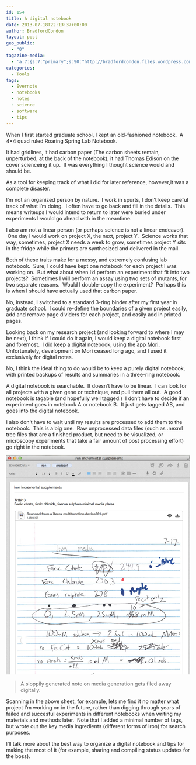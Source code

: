 ```yaml
---
id: 154
title: A digital notebook
date: 2013-07-18T22:13:37+00:00
author: BradfordCondon
layout: post
geo_public:
  - "0"
tagazine-media:
  - 'a:7:{s:7:"primary";s:90:"http://bradfordcondon.files.wordpress.com/2013/07/screen-shot-2013-07-18-at-6-05-46-pm.png";s:6:"images";a:1:{s:90:"http://bradfordcondon.files.wordpress.com/2013/07/screen-shot-2013-07-18-at-6-05-46-pm.png";a:6:{s:8:"file_url";s:90:"http://bradfordcondon.files.wordpress.com/2013/07/screen-shot-2013-07-18-at-6-05-46-pm.png";s:5:"width";i:1424;s:6:"height";i:1698;s:4:"type";s:5:"image";s:4:"area";i:2417952;s:9:"file_path";b:0;}}s:6:"videos";a:0:{}s:11:"image_count";i:2;s:6:"author";s:8:"37172565";s:7:"blog_id";s:8:"51189331";s:9:"mod_stamp";s:19:"2013-07-18 22:13:37";}'
categories:
  - Tools
tags:
  - Evernote
  - notebooks
  - notes
  - science
  - software
  - tips
---
```

When I first started graduate school, I kept an old-fashioned notebook.  A 4&#215;4 quad ruled Roaring Spring Lab Notebook.

It had gridlines, it had carbon paper (The carbon sheets remain, unperturbed, at the back of the notebook), it had Thomas Edison on the cover scienceing it up.  It was everything I thought science would and should be.

As a tool for keeping track of what I did for later reference, however,it was a complete disaster.

I&#8217;m not an organized person by nature.  I work in spurts, I don&#8217;t keep careful track of what I&#8217;m doing.  I often have to go back and fill in the details.  This means writeups I would intend to return to later were buried under experiments I would go ahead with in the meantime.

I also am not a linear person (or perhaps science is not a linear endeavor).  One day I would work on project X, the next, project Y.  Science works that way, sometimes, project X needs a week to grow, sometimes project Y sits in the fridge while the primers are synthesized and delivered in the mail.

Both of these traits make for a messy, and extremely confusing lab notebook.  Sure, I could have kept one notebook for each project I was working on.  But what about when I&#8217;d perform an experiment that fit into two projects?  Sometimes I will perform an assay using two sets of mutants, for two separate reasons.  Would I double-copy the experiment?  Perhaps this is when I should have actually used that carbon paper.

No, instead, I switched to a standard 3-ring binder after my first year in graduate school.  I could re-define the boundaries of a given project easily, add and remove page dividers for each project, and easily add in printed pages.

Looking back on my research project (and looking forward to where I may be next), I think if I could do it again, I would keep a digital notebook first and foremost.  I did keep a digital notebook, using the [app Mori.](https://www.macupdate.com/app/mac/10868/mori)  Unfortunately, development on Mori ceased long ago, and I used it exclusively for digital notes.

No, I think the ideal thing to do would be to keep a purely digital notebook, with printed backups of results and summaries in a three-ring notebook.

A digital notebook is searchable.  It doesn&#8217;t have to be linear.  I can look for all projects with a given gene or technique, and pull them all out.  A good notebook is tagable (and hopefully well tagged.)  I don&#8217;t have to decide if an experiment goes in notebook A or notebook B.  It just gets tagged AB, and goes into the digital notebook.

I also don&#8217;t have to wait until my results are processed to add them to the notebook.  This is a big one.  Raw unprocessed data files (such as .nexml tree files that are a finished product, but need to be visualized, or microscopy experiments that take a fair amount of post processing effort) go right in the notebook.

![note](/wp-content/uploads/2013/07/screen-shot-2013-07-18-at-6-05-46-pm.png)
>A sloppily generated note on media generation gets filed away digitally.

Scanning in the above sheet, for example, lets me find it no matter what project I&#8217;m working on in the future, rather than digging through years of failed and succesful experiments in different notebooks when writing my materials and methods later.  Note that I added a minimal number of tags, but wrote out the key media ingredients (different forms of iron) for search purposes.

I&#8217;ll talk more about the best way to organize a digital notebook and tips for making the most of it (for example, sharing and compiling status updates for the boss).
